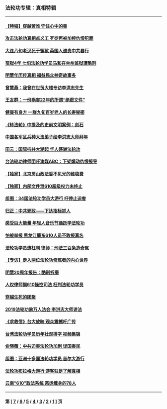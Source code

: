 ### 法轮功专辑：真相特辑
---
#### [【特稿】穿越苦难 守住心中的善](../../pages/nf4389/n13784979.md?01020430) 
#### [攻击法轮功真相点义工 歹徒再被加控仇恨犯罪](../../pages/nf4389/n13601019.md?01020430) 
#### [大连八旬老汉死于冤狱 英国人谴责中共暴行](../../pages/nf4389/n13480118.md?01020430) 
#### [冤狱4年 七旬法轮功学员马和在兰州监狱遭酷刑](../../pages/nf4389/n13304688.md?01020430) 
#### [明慧年历传真相 福益民众神奇故事多](../../pages/nf4389/n13294545.md?01020430) 
#### [曾慧燕：我曾在世贸大楼专访李洪志先生](../../pages/nf4389/n12898729.md?01020430) 
#### [王友群：一份祸害22年的所谓“绝密文件”](../../pages/nf4389/n12871750.md?01020430) 
#### [健康有良方 一群九旬百岁老人的长寿秘密](../../pages/nf4389/n12847475.md?01020430) 
#### [《转法轮》中提及的史前文明案例：刻石](../../pages/nf4389/n12758577.md?01020430) 
#### [中国各军区兵种大法弟子给李洪志大师拜年](../../pages/nf4389/n12750047.md?01020430) 
#### [田云：国际抗共大潮起 华人感谢法轮功](../../pages/nf4389/n12357708.md?01020430) 
#### [台法轮功律师团吁澳媒ABC：下架煽动仇恨报导](../../pages/nf4389/n12279917.md?01020430) 
#### [【独家】北京房山政法委不见光的维稳费](../../pages/nf4389/n12031979.md?01020430) 
#### [【独家】内部文件泄610超级权力未终止](../../pages/nf4389/n12023895.md?01020430) 
#### [组图：34国法轮功学员大游行 吁停止迫害](../../pages/nf4389/n11492658.md?01020430) 
#### [归正：中共邪政——下达指标抓人](../../pages/nf4389/n11474770.md?01020430) 
#### [感受巨大能量 年轻人音乐节踊跃学法轮功](../../pages/nf4389/n11441981.md?01020430) 
#### [怕被举报 黑龙江肇东610人员不敢报真名](../../pages/nf4389/n11436499.md?01020430) 
#### [法轮功学员遭枉判 律师：刑法三百条造奇冤](../../pages/nf4389/n11433943.md?01020430) 
#### [【专访】走入两位法轮功修炼者的内心世界](../../pages/nf4389/n11415623.md?01020430) 
#### [明慧20周年报告：酷刑折磨](../../pages/nf4389/n11387954.md?01020430) 
#### [人权律师揭610操控司法 枉判法轮功学员](../../pages/nf4389/n11313370.md?01020430) 
#### [穿越生死的团聚](../../pages/nf4389/n11258922.md?01020430) 
#### [2019法轮功逾万人法会 李洪志大师讲法](../../pages/nf4389/n11265303.md?01020430) 
#### [《求救信》台大放映 观众震撼吁广传](../../pages/nf4389/n10922251.md?01020430) 
#### [台湾法轮功学员历年壮观排字 视频集锦](../../pages/nf4389/n10878789.md?01020430) 
#### [俞晓薇：中共迫害法轮功加剧 误国害民](../../pages/nf4389/n10859260.md?01020430) 
#### [组图：亚洲十多国法轮功学员 首尔大游行](../../pages/nf4389/n10781149.md?01020430) 
#### [法轮功布拉格大游行 游客驻足了解真相](../../pages/nf4389/n10749360.md?01020430) 
#### [云南“610”政法系统 恶运缠身的78人](../../pages/nf4389/n10747534.md?01020430) 

---
#### 第 [ [7](./7.md?01020430) / [6](./6.md?01020430) / [5](./5.md?01020430) / [4](./4.md?01020430) / [3](./3.md?01020430) / [2](./2.md?01020430) / [1](./1.md?01020430) ] 页
